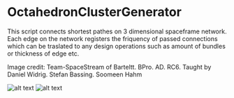 # OctahedronClusterGenerator
This script connects shortest pathes on 3 dimensional spaceframe network. Each edge on the network registers the friquency of passed connections which can be traslated to any design operations such as amount of bundles or thickness of edge etc.

Image credit: Team-SpaceStream of Barteltt. BPro. AD. RC6. 
              Taught by Daniel Widrig. Stefan Bassing. Soomeen Hahm
              
![alt text](http://soomeenhahm.com/wp-content/uploads/2017/11/2017.11_Folly_02.jpg)
![alt text](http://soomeenhahm.com/wp-content/uploads/2017/11/2017.11_Folly_02.jpg)
